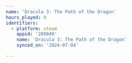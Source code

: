 ```yaml
---
name: 'Dracula 3: The Path of the Dragon'
hours_played: 0
identifiers:
  - platform: steam
    appid: '289840'
    name: 'Dracula 3: The Path of the Dragon'
    synced_on: '2024-07-04'

---
```

